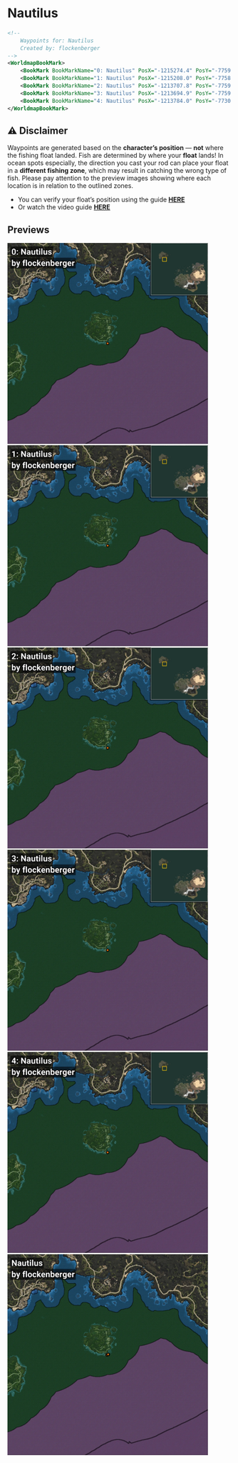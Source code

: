 # Nautilus
```xml
<!--
    Waypoints for: Nautilus
    Created by: flockenberger
-->
<WorldmapBookMark>
    <BookMark BookMarkName="0: Nautilus" PosX="-1215274.4" PosY="-7759.0156" PosZ="1052570.0" />
    <BookMark BookMarkName="1: Nautilus" PosX="-1215208.0" PosY="-7758.9844" PosZ="1052595.8" />
    <BookMark BookMarkName="2: Nautilus" PosX="-1213707.8" PosY="-7759.5107" PosZ="1052985.2" />
    <BookMark BookMarkName="3: Nautilus" PosX="-1213694.9" PosY="-7759.5093" PosZ="1052961.4" />
    <BookMark BookMarkName="4: Nautilus" PosX="-1213784.0" PosY="-7730.0" PosZ="1053106.0" />
</WorldmapBookMark>
```

## ⚠️ Disclaimer
Waypoints are generated based on the __**character’s position**__ — __not__ where the fishing float landed.
Fish are determined by where your **float** lands!
In ocean spots especially, the direction you cast your rod can place your float in a **different fishing zone**, which may result in catching the wrong type of fish.
Please pay attention to the preview images showing where each location is in relation to the outlined zones.

- You can verify your float’s position using the guide [**HERE**](https://flockenberger.github.io/bdo-fish-position/)
- Or watch the video guide [**HERE**](https://youtu.be/t-VXcRoNojk)

## Previews
<img src="./Nautilus_0_Preview.webp" width="450"/> <img src="./Nautilus_1_Preview.webp" width="450"/> <img src="./Nautilus_2_Preview.webp" width="450"/> <img src="./Nautilus_3_Preview.webp" width="450"/> <img src="./Nautilus_4_Preview.webp" width="450"/> <img src="./Nautilus_Preview.webp" width="450"/> 
